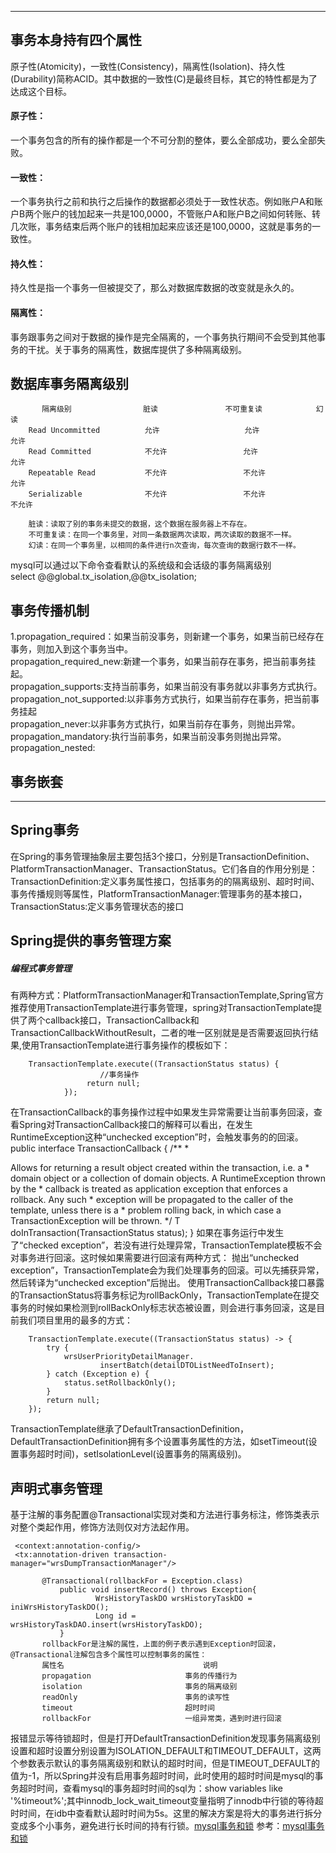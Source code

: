 ****
## 事务本身持有四个属性
原子性(Atomicity)，一致性(Consistency)，隔离性(Isolation)、持久性(Durability)简称ACID。其中数据的一致性(C)是最终目标，其它的特性都是为了达成这个目标。
#### 原子性：
一个事务包含的所有的操作都是一个不可分割的整体，要么全部成功，要么全部失败。
#### 一致性：
一个事务执行之前和执行之后操作的数据都必须处于一致性状态。例如账户A和账户B两个账户的钱加起来一共是100,0000，不管账户A和账户B之间如何转账、转几次账，事务结束后两个账户的钱相加起来应该还是100,0000，这就是事务的一致性。
#### 持久性：
持久性是指一个事务一但被提交了，那么对数据库数据的改变就是永久的。
#### 隔离性：
事务跟事务之间对于数据的操作是完全隔离的，一个事务执行期间不会受到其他事务的干扰。关于事务的隔离性，数据库提供了多种隔离级别。
## 数据库事务隔离级别       
           隔离级别                脏读               不可重复读            幻读
        Read Uncommitted          允许                   允许              允许
        Read Committed            不允许                 允许              允许
        Repeatable Read           不允许                 不允许            允许
        Serializable              不允许                 不允许            不允许
        
        脏读：读取了别的事务未提交的数据，这个数据在服务器上不存在。
        不可重复读：在同一个事务里，对同一条数据两次读取，两次读取的数据不一样。
        幻读：在同一个事务里，以相同的条件进行n次查询，每次查询的数据行数不一样。
mysql可以通过以下命令查看默认的系统级和会话级的事务隔离级别<br>
select @@global.tx_isolation,@@tx_isolation;
## 事务传播机制
1.propagation_required：如果当前没事务，则新建一个事务，如果当前已经存在事务，则加入到这个事务当中。<br>
propagation_required_new:新建一个事务，如果当前存在事务，把当前事务挂起。<br>
propagation_supports:支持当前事务，如果当前没有事务就以非事务方式执行。<br>
propagation_not_supported:以非事务方式执行，如果当前存在事务，把当前事务挂起<br>
propagation_never:以非事务方式执行，如果当前存在事务，则抛出异常。<br>
propagation_mandatory:执行当前事务，如果当前没事务则抛出异常。<br>
propagation_nested:<br>
## 事务嵌套
******
## Spring事务 
在Spring的事务管理抽象层主要包括3个接口，分别是TransactionDefinition、PlatformTransactionManager、TransactionStatus。它们各自的作用分别是：
TransactionDefinition:定义事务属性接口，包括事务的的隔离级别、超时时间、事务传播规则等属性，PlatformTransactionManager:管理事务的基本接口，TransactionStatus:定义事务管理状态的接口
## Spring提供的事务管理方案
##### 编程式事务管理
有两种方式：PlatformTransactionManager和TransactionTemplate,Spring官方推荐使用TransactionTemplate进行事务管理，spring对TransactionTemplate提供了两个callback接口，TransactionCallback和TransactionCallbackWithoutResult，二者的唯一区别就是是否需要返回执行结果,使用TransactionTemplate进行事务操作的模板如下：

        TransactionTemplate.execute((TransactionStatus status) {
                        //事务操作
                     return null;
                });
在TransactionCallback的事务操作过程中如果发生异常需要让当前事务回滚，查看Spring对TransactionCallback接口的解释可以看出，在发生RuntimeException这种“unchecked exception”时，会触发事务的的回滚。
public interface TransactionCallback<T> {
    /**
     * <p>Allows for returning a result object created within the transaction, i.e. a
     * domain object or a collection of domain objects. A RuntimeException thrown by the
     * callback is treated as application exception that enforces a rollback. Any such
     * exception will be propagated to the caller of the template, unless there is a
     * problem rolling back, in which case a TransactionException will be thrown.
     */
    T doInTransaction(TransactionStatus status);
}
如果在事务运行中发生了“checked exception”，若没有进行处理异常，TransactionTemplate模板不会对事务进行回滚。这时候如果需要进行回滚有两种方式：
抛出“unchecked exception”，TransactionTemplate会为我们处理事务的回滚。可以先捕获异常，然后转译为“unchecked exception”后抛出。
使用TransactionCallback接口暴露的TransactionStatus将事务标记为rollBackOnly，TransactionTemplate在提交事务的时候如果检测到rollBackOnly标志状态被设置，则会进行事务回滚，这是目前我们项目里用的最多的方式：
           
        TransactionTemplate.execute((TransactionStatus status) -> {
            try {
                wrsUserPriorityDetailManager.
                        insertBatch(detailDTOListNeedToInsert);
            } catch (Exception e) {
                status.setRollbackOnly();
            }
            return null;
        });
TransactionTemplate继承了DefaultTransactionDefinition，DefaultTransactionDefinition拥有多个设置事务属性的方法，如setTimeout(设置事务超时时间)，setIsolationLevel(设置事务的隔离级别)。
## 声明式事务管理
基于注解的事务配置@Transactional实现对类和方法进行事务标注，修饰类表示对整个类起作用，修饰方法则仅对方法起作用。

     <context:annotation-config/>
     <tx:annotation-driven transaction-manager="wrsDumpTransactionManager"/>
     
           @Transactional(rollbackFor = Exception.class)
               public void insertRecord() throws Exception{
                       WrsHistoryTaskDO wrsHistoryTaskDO = iniWrsHistoryTaskDO();
                       Long id = wrsHistoryTaskDAO.insert(wrsHistoryTaskDO);
               }
           rollbackFor是注解的属性，上面的例子表示遇到Exception时回滚，@Transactional注解包含多个属性可以控制事务的属性：
           属性名                               说明
           propagation                     事务的传播行为
           isolation                       事务的隔离级别
           readOnly                        事务的读写性
           timeout                         超时时间
           rollbackFor                     一组异常类，遇到时进行回滚
报错显示等待锁超时，但是打开DefaultTransactionDefinition发现事务隔离级别设置和超时设置分别设置为ISOLATION_DEFAULT和TIMEOUT_DEFAULT，这两个参数表示默认的事务隔离级别和默认的超时时间，但是TIMEOUT_DEFAULT的值为-1，所以Spring并没有启用事务超时时间，此时使用的超时时间是mysql的事务超时时间，查看mysql的事务超时时间的sql为：show variables like '%timeout%';其中innodb_lock_wait_timeout变量指明了innodb中行锁的等待超时时间，在idb中查看默认超时时间为5s。这里的解决方案是将大的事务进行拆分变成多个小事务，避免进行长时间的持有行锁。[mysql事务和锁](mysql锁) 参考：[mysql事务和锁](https://www.cnblogs.com/zhaoyl/p/4121010.html)
